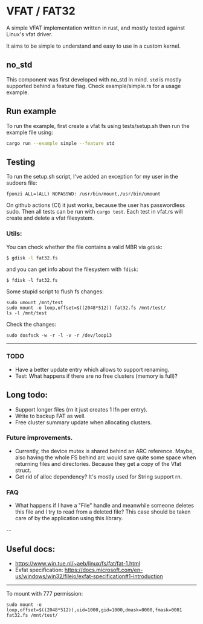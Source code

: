 # VFAT / FAT32
A simple VFAT implementation written in rust, and mostly tested against Linux's vfat driver.

It aims to be simple to understand and easy to use in a custom kernel.

## no_std
This component was first developed with no_std in mind. `std` is mostly supported behind a feature flag. 
Check example/simple.rs for a usage example.

## Run example
To run the example, first create a vfat fs using tests/setup.sh then run the example file using:
```bash
cargo run --example simple --feature std
```

## Testing
To run the setup.sh script, I've added an exception for my user in the sudoers file:
```
fponzi ALL=(ALL) NOPASSWD: /usr/bin/mount,/usr/bin/umount
```
On github actions (CI) it just works, because the user has passwordless sudo.
Then all tests can be run with `cargo test`. Each test in vfat.rs will create and delete a vfat filesystem. 

### Utils:
You can check whether the file contains a valid MBR via `gdisk`:

```bash
$ gdisk -l fat32.fs
```
and you can get info about the filesystem with `fdisk`:
```
$ fdisk -l fat32.fs
```

Some stupid script to flush fs changes:
```
sudo umount /mnt/test
sudo mount -o loop,offset=$((2048*512)) fat32.fs /mnt/test/
ls -l /mnt/test
```

Check the changes:
```shell
sudo dosfsck -w -r -l -v -r /dev/loop13
```

---

### TODO
* Have a better update entry which allows to support renaming.
* Test: What happens if there are no free clusters (memory is full)?

## Long todo:
* Support longer files (rn it just creates 1 lfn per entry).
* Write to backup FAT as well.
* Free cluster summary update when allocating clusters.

### Future improvements.
* Currently, the device mutex is shared behind an ARC reference. Maybe, also having the whole FS behind arc would save quite some space when
  returning files and directories. Because they get a copy of the Vfat struct.
* Get rid of alloc dependency? It's mostly used for String support rn.

### FAQ
* What happens if I have a "File" handle and meanwhile someone deletes this file and
  I try to read from a deleted file?
  This case should be taken care of by the application using this library.


--

## Useful docs:
* https://www.win.tue.nl/~aeb/linux/fs/fat/fat-1.html
* Exfat specification: https://docs.microsoft.com/en-us/windows/win32/fileio/exfat-specification#1-introduction

---

To mount with 777 permission:

```
sudo mount -o loop,offset=$((2048*512)),uid=1000,gid=1000,dmask=0000,fmask=0001 fat32.fs /mnt/test/
```